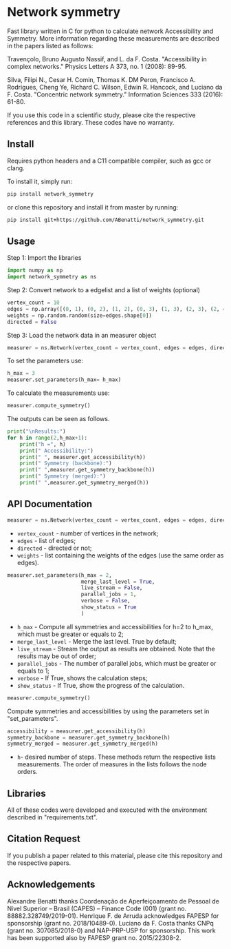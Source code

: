 # Network symmetry

Fast library written in C for python to calculate network Accessibility and Symmetry. More information regarding these measurements are described in the papers listed as follows:

Travençolo, Bruno Augusto Nassif, and L. da F. Costa. "Accessibility in complex networks." Physics Letters A 373, no. 1 (2008): 89-95.

Silva, Filipi N., Cesar H. Comin, Thomas K. DM Peron, Francisco A. Rodrigues, Cheng Ye, Richard C. Wilson, Edwin R. Hancock, and Luciano da F. Costa. "Concentric network symmetry." Information Sciences 333 (2016): 61-80.

If you use this code in a scientific study, please cite the respective references and this library. These codes have no warranty.

## Install

Requires python headers and a C11 compatible compiler, such as gcc or clang.

To install it, simply run:

```bash
pip install network_symmetry
```

or clone this repository and install it from master by running:

```bash
pip install git+https://github.com/ABenatti/network_symmetry.git
```
## Usage
Step 1: Import the libraries

```python
import numpy as np
import network_symmetry as ns
```

Step 2: Convert network to a edgelist and a list of weights (optional)

```python
vertex_count = 10
edges = np.array([(0, 1), (0, 2), (1, 2), (0, 3), (1, 3), (2, 3), (2, 4), (3, 4), (0, 4), (4, 5), (3, 5), (1, 5), (1, 6), (3, 6), (4, 6), (5, 7), (4, 7), (0, 7), (5, 8), (4, 8), (3, 8), (3, 9), (7, 9), (0, 9)])
weights = np.random.random(size=edges.shape[0])
directed = False
```

Step 3: Load the network data in an measurer object

```python
measurer = ns.Network(vertex_count = vertex_count, edges = edges, directed = directed, weights= weights)
```

To set the parameters use:
```python
h_max = 3
measurer.set_parameters(h_max= h_max)
```

To calculate the measurements use: 
```python
measurer.compute_symmetry()
```

The outputs can be seen as follows.
```python
print("\nResults:")
for h in range(2,h_max+1):
    print("h =", h)
    print(" Accessibility:")
    print(" ", measurer.get_accessibility(h))
    print(" Symmetry (backbone):")
    print(" ",measurer.get_symmetry_backbone(h))
    print(" Symmetry (merged):")
    print(" ",measurer.get_symmetry_merged(h))
```

## API Documentation
```python
measurer = ns.Network(vertex_count = vertex_count, edges = edges, directed = directed, weights= weights)
```
- `vertex_count` - number of vertices in the network;
- `edges` - list of edges;
- `directed` - directed or not;
- `weights` - list containing the weights of the edges (use the same order as edges).


```python
measurer.set_parameters(h_max = 2,
                        merge_last_level = True,
                        live_stream = False,
                        parallel_jobs = 1,
                        verbose = False,
                        show_status = True
                        )
```
- `h_max` - Compute all symmetries and accessibilities for h=2 to h_max, which must be greater or equals to 2;
- `merge_last_level` - Merge the last level. True by default;
- `live_stream` - Stream the output as results are obtained. Note that the results may be out of order;
- `parallel_jobs` - The number of parallel jobs, which must be greater or equals to 1; 
- `verbose` - If True, shows the calculation steps;
- `show_status` - If True, show the progress of the calculation.


```python
measurer.compute_symmetry()
```
Compute symmetries and accessibilities by using the parameters set in "set_parameters".


```python
accessibility = measurer.get_accessibility(h)
symmetry_backbone = measurer.get_symmetry_backbone(h)
symmetry_merged = measurer.get_symmetry_merged(h)
```
- `h`- desired number of steps.
These methods return the respective lists measurements. The order of measures in the lists follows the node orders.

## Libraries
All of these codes were developed and executed with the environment described in "requirements.txt". 

## Citation Request
If you publish a paper related to this material, please cite this repository and the respective papers.

## Acknowledgements
Alexandre Benatti thanks Coordenação de Aperfeiçoamento de Pessoal de Nível Superior – Brasil (CAPES) – Finance Code (001) (grant no. 88882.328749/2019-01). Henrique F. de Arruda acknowledges FAPESP for sponsorship (grant no. 2018/10489-0). Luciano da F. Costa thanks CNPq (grant no. 307085/2018-0) and NAP-PRP-USP for sponsorship. This work has been supported also by FAPESP grant no. 2015/22308-2.

